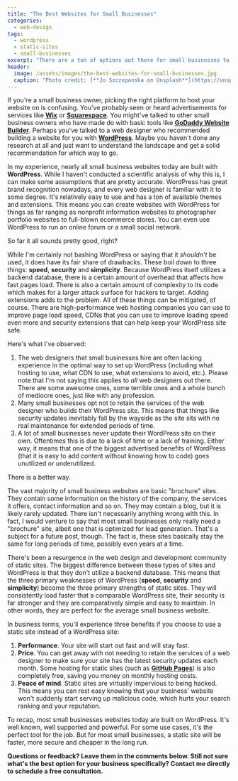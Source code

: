 ```yaml
---
title: "The Best Websites for Small Businesses"
categories:
  - web-design
tags:
  - wordpress
  - static-sites
  - small-businesses
excerpt: "There are a ton of options out there for small businesses to use for creating their websites.  This post examines the most popular option and a potentially better alternative."
header:
  image: /assets/images/the-best-websites-for-small-businesses.jpg
  caption: "Photo credit: [**Jo Szczepanska on Unsplash**](https://unsplash.com/photos/bjemWZcNF34)"
---
```


If you're a small business owner, picking the right platform to host your website on is confusing.  You've probably seen or heard advertisements for services like [**Wix**](https://www.wix.com/) or [**Squarespace**](https://www.squarespace.com/).  You might've talked to other small business owners who have made do with basic tools like [**GoDaddy Website Builder**](https://www.godaddy.com/websites/website-builder).  Perhaps you've talked to a web designer who recommended building a website for you with [**WordPress**](https://wordpress.org/).  Maybe you haven't done any research at all and just want to understand the landscape and get a solid recommendation for which way to go.

In my experience, nearly all small business websites today are built with **WordPress**.  While I haven't conducted a scientific analysis of why this is, I can make some assumptions that are pretty accurate.  WordPress has great brand recognition nowadays, and every web designer is familiar with it to some degree.  It's relatively easy to use and has a ton of available themes and extensions.  This means you can create websites with WordPress for things as far ranging as nonprofit information websites to photographer portfolio websites to full-blown ecommerce stores.  You can even use WordPress to run an online forum or a small social network.

So far it all sounds pretty good, right?

While I'm certainly not bashing WordPress or saying that it *shouldn't* be used, it does have its fair share of drawbacks.  These boil down to three things:  **speed**, **security** and **simplicity**.  Because WordPress itself utilizes a backend database, there is a certain amount of overhead that affects how fast pages load.  There is also a certain amount of complexity to its code which makes for a larger attack surface for hackers to target.  Adding extensions adds to the problem.  All of these things can be mitigated, of course.  There are high-performance web hosting companies you can use to improve page load speed, CDNs that you can use to improve loading speed even more and security extensions that can help keep your WordPress site safe.

Here's what I've observed:
1.  The web designers that small businesses hire are often lacking experience in the optimal way to set up WordPress (including what hosting to use, what CDN to use, what extensions to avoid, etc.).  Please note that I'm not saying this applies to *all* web designers out there.  There are some awesome ones, some terrible ones and a whole bunch of mediocre ones, just like with any profession.
2.  Many small businesses opt not to retain the services of the web designer who builds their WordPress site.  This means that things like security updates inevitably fall by the wayside as the site sits with no real maintenance for extended periods of time.
3.  A lot of small businesses never update their WordPress site on their own.  Oftentimes this is due to a lack of time or a lack of training.  Either way, it means that one of the biggest advertised benefits of WordPress (that it is easy to add content without knowing how to code) goes unutilized or underutilized.

There is a better way.

The vast majority of small business websites are basic "brochure" sites.  They contain some information on the history of the company, the services it offers, contact information and so on.  They may contain a blog, but it is likely rarely updated.  There isn't necessarily anything wrong with this.  In fact, I would venture to say that most small businesses only really need a "brochure" site, albeit one that is optimized for lead generation.  That's a subject for a future post, though.  The fact is, these sites basically stay the same for long periods of time, possibly even years at a time.

There's been a resurgence in the web design and development community of static sites.  The biggest difference between these types of sites and WordPress is that they don't utilize a backend database.  This means that the three primary weaknesses of WordPress (**speed**, **security** and **simplicity**) become the three primary strengths of static sites.  They will consistently load faster that a comparable WordPress site, their security is far stronger and they are comparatively simple and easy to maintain.  In other words, they are perfect for the average small business website.

In business terms, you'll experience three benefits if you choose to use a static site instead of a WordPress site:
1.  **Performance**.  Your site will start out fast and will stay fast.
2.  **Price**.  You can get away with not needing to retain the services of a web designer to make sure your site has the latest security updates each month.  Some hosting for static sites (such as [**GitHub Pages**](https://pages.github.com/)) is also completely free, saving you money on monthly hosting costs.
3.  **Peace of mind**.  Static sites are virtually impervious to being hacked.  This means you can rest easy knowing that your business' website won't suddenly start serving up malicious code, which hurts your search ranking and your reputation.

To recap, most small businesses websites today are built on WordPress.  It's well known, well supported and powerful.  For some use cases, it's the perfect tool for the job.  But for most small businesses, a static site will be faster, more secure and cheaper in the long run.

**Questions or feedback?  Leave them in the comments below.  Still not sure what's the best option for your business specifically?  Contact me directly to schedule a free consultation.**
